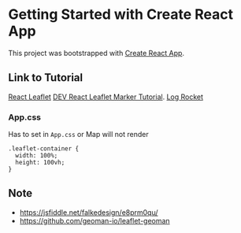 # Getting Started with Create React App

This project was bootstrapped with [Create React App](https://dev.to/maj07/tutorial-react-leaflet-d65).

## Link to Tutorial
[React Leaflet](https://react-leaflet.js.org/docs/example-external-state/)
[DEV React Leaflet Marker Tutorial](https://dev.to/maj07/tutorial-react-leaflet-d65).
[Log Rocket](https://blog.logrocket.com/react-leaflet-tutorial/)

### App.css
Has to set in `App.css` or Map will not render 
```
.leaflet-container {
  width: 100%;
  height: 100vh;
}
```

## Note
- https://jsfiddle.net/falkedesign/e8prm0qu/
- https://github.com/geoman-io/leaflet-geoman